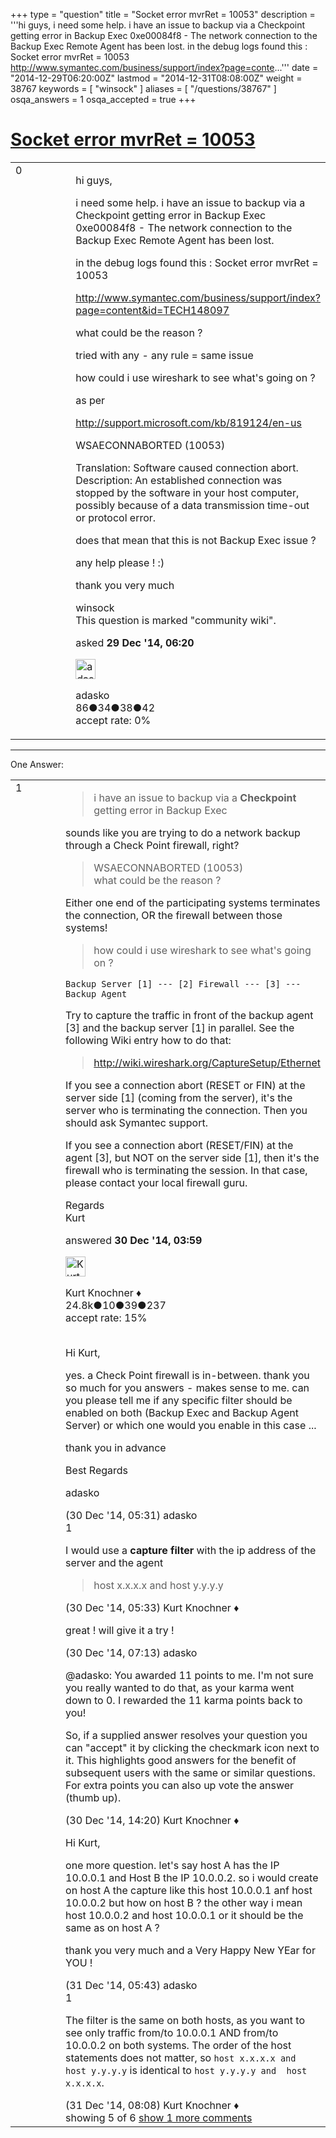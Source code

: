 +++
type = "question"
title = "Socket error mvrRet = 10053"
description = '''hi guys, i need some help. i have an issue to backup via a Checkpoint getting error in Backup Exec 0xe00084f8 - The network connection to the Backup Exec Remote Agent has been lost.  in the debug logs found this : Socket error mvrRet = 10053  http://www.symantec.com/business/support/index?page=conte...'''
date = "2014-12-29T06:20:00Z"
lastmod = "2014-12-31T08:08:00Z"
weight = 38767
keywords = [ "winsock" ]
aliases = [ "/questions/38767" ]
osqa_answers = 1
osqa_accepted = true
+++

<div class="headNormal">

# [Socket error mvrRet = 10053](/questions/38767/socket-error-mvrret-10053)

</div>

<div id="main-body">

<div id="askform">

<table id="question-table" style="width:100%;"><colgroup><col style="width: 50%" /><col style="width: 50%" /></colgroup><tbody><tr class="odd"><td style="width: 30px; vertical-align: top"><div class="vote-buttons"><span id="post-38767-upvote" class="ajax-command post-vote up" rel="nofollow" title="I like this post (click again to cancel)"> </span><div id="post-38767-score" class="post-score" title="current number of votes">0</div><span id="post-38767-downvote" class="ajax-command post-vote down" rel="nofollow" title="I dont like this post (click again to cancel)"> </span> <span id="favorite-mark" class="ajax-command favorite-mark" rel="nofollow" title="mark/unmark this question as favorite (click again to cancel)"> </span><div id="favorite-count" class="favorite-count"></div></div></td><td><div id="item-right"><div class="question-body"><p>hi guys,</p><p>i need some help. i have an issue to backup via a Checkpoint getting error in Backup Exec 0xe00084f8 - The network connection to the Backup Exec Remote Agent has been lost.</p><p>in the debug logs found this : Socket error mvrRet = 10053</p><p><a href="http://www.symantec.com/business/support/index?page=content&amp;id=TECH148097">http://www.symantec.com/business/support/index?page=content&amp;id=TECH148097</a></p><p>what could be the reason ?</p><p>tried with any - any rule = same issue</p><p>how could i use wireshark to see what's going on ?</p><p>as per</p><p><a href="http://support.microsoft.com/kb/819124/en-us">http://support.microsoft.com/kb/819124/en-us</a></p><p>WSAECONNABORTED (10053)</p><p>Translation: Software caused connection abort. Description: An established connection was stopped by the software in your host computer, possibly because of a data transmission time-out or protocol error.</p><p>does that mean that this is not Backup Exec issue ?</p><p>any help please ! :)</p><p>thank you very much</p></div><div id="question-tags" class="tags-container tags"><span class="post-tag tag-link-winsock" rel="tag" title="see questions tagged &#39;winsock&#39;">winsock</span></div><div id="question-controls" class="post-controls"><div class="community-wiki">This question is marked "community wiki".</div></div><div class="post-update-info-container"><div class="post-update-info post-update-info-user"><p>asked <strong>29 Dec '14, 06:20</strong></p><img src="https://secure.gravatar.com/avatar/2b3f26f3a24449776af62dd8cca7715a?s=32&amp;d=identicon&amp;r=g" class="gravatar" width="32" height="32" alt="adasko&#39;s gravatar image" /><p><span>adasko</span><br />
<span class="score" title="86 reputation points">86</span><span title="34 badges"><span class="badge1">●</span><span class="badgecount">34</span></span><span title="38 badges"><span class="silver">●</span><span class="badgecount">38</span></span><span title="42 badges"><span class="bronze">●</span><span class="badgecount">42</span></span><br />
<span class="accept_rate" title="Rate of the user&#39;s accepted answers">accept rate:</span> <span title="adasko has no accepted answers">0%</span></p></div></div><div id="comments-container-38767" class="comments-container"></div><div id="comment-tools-38767" class="comment-tools"></div><div class="clear"></div><div id="comment-38767-form-container" class="comment-form-container"></div><div class="clear"></div></div></td></tr></tbody></table>

------------------------------------------------------------------------

<div class="tabBar">

<span id="sort-top"></span>

<div class="headQuestions">

One Answer:

</div>

</div>

<span id="38784"></span>

<div id="answer-container-38784" class="answer accepted-answer">

<table style="width:100%;"><colgroup><col style="width: 50%" /><col style="width: 50%" /></colgroup><tbody><tr class="odd"><td style="width: 30px; vertical-align: top"><div class="vote-buttons"><span id="post-38784-upvote" class="ajax-command post-vote up" rel="nofollow" title="I like this post (click again to cancel)"> </span><div id="post-38784-score" class="post-score" title="current number of votes">1</div><span id="post-38784-downvote" class="ajax-command post-vote down" rel="nofollow" title="I dont like this post (click again to cancel)"> </span> <span class="accept-answer on" rel="nofollow" title="adasko has selected this answer as the correct answer"> </span></div></td><td><div class="item-right"><div class="answer-body"><blockquote><p>i have an issue to backup via a <strong>Checkpoint</strong> getting error in Backup Exec</p></blockquote><p>sounds like you are trying to do a network backup through a Check Point firewall, right?</p><blockquote><p>WSAECONNABORTED (10053)<br />
what could be the reason ?</p></blockquote><p>Either one end of the participating systems terminates the connection, OR the firewall between those systems!</p><blockquote><p>how could i use wireshark to see what's going on ?</p></blockquote><pre><code>Backup Server [1] --- [2] Firewall --- [3] --- Backup Agent</code></pre><p>Try to capture the traffic in front of the backup agent [3] and the backup server [1] in parallel. See the following Wiki entry how to do that:</p><blockquote><p><a href="http://wiki.wireshark.org/CaptureSetup/Ethernet">http://wiki.wireshark.org/CaptureSetup/Ethernet</a><br />
</p></blockquote><p>If you see a connection abort (RESET or FIN) at the server side [1] (coming from the server), it's the server who is terminating the connection. Then you should ask Symantec support.</p><p>If you see a connection abort (RESET/FIN) at the agent [3], but NOT on the server side [1], then it's the firewall who is terminating the session. In that case, please contact your local firewall guru.</p><p>Regards<br />
Kurt</p></div><div class="answer-controls post-controls"></div><div class="post-update-info-container"><div class="post-update-info post-update-info-user"><p>answered <strong>30 Dec '14, 03:59</strong></p><img src="https://secure.gravatar.com/avatar/23b7bf5b13bc2c98b2e8aa9869ca5d75?s=32&amp;d=identicon&amp;r=g" class="gravatar" width="32" height="32" alt="Kurt%20Knochner&#39;s gravatar image" /><p><span>Kurt Knochner ♦</span><br />
<span class="score" title="24767 reputation points"><span>24.8k</span></span><span title="10 badges"><span class="badge1">●</span><span class="badgecount">10</span></span><span title="39 badges"><span class="silver">●</span><span class="badgecount">39</span></span><span title="237 badges"><span class="bronze">●</span><span class="badgecount">237</span></span><br />
<span class="accept_rate" title="Rate of the user&#39;s accepted answers">accept rate:</span> <span title="Kurt Knochner has 344 accepted answers">15%</span> </br></br></p></div></div><div id="comments-container-38784" class="comments-container"><span id="38791"></span><div id="comment-38791" class="comment"><div id="post-38791-score" class="comment-score"></div><div class="comment-text"><p>Hi Kurt,</p><p>yes. a Check Point firewall is in-between. thank you so much for you answers - makes sense to me. can you please tell me if any specific filter should be enabled on both (Backup Exec and Backup Agent Server) or which one would you enable in this case ...</p><p>thank you in advance</p><p>Best Regards</p><p>adasko</p></div><div id="comment-38791-info" class="comment-info"><span class="comment-age">(30 Dec '14, 05:31)</span> <span class="comment-user userinfo">adasko</span></div></div><span id="38792"></span><div id="comment-38792" class="comment"><div id="post-38792-score" class="comment-score">1</div><div class="comment-text"><p>I would use a <strong>capture filter</strong> with the ip address of the server and the agent</p><blockquote><p>host x.x.x.x and host y.y.y.y</p></blockquote></div><div id="comment-38792-info" class="comment-info"><span class="comment-age">(30 Dec '14, 05:33)</span> <span class="comment-user userinfo">Kurt Knochner ♦</span></div></div><span id="38795"></span><div id="comment-38795" class="comment"><div id="post-38795-score" class="comment-score"></div><div class="comment-text"><p>great ! will give it a try !</p></div><div id="comment-38795-info" class="comment-info"><span class="comment-age">(30 Dec '14, 07:13)</span> <span class="comment-user userinfo">adasko</span></div></div><span id="38810"></span><div id="comment-38810" class="comment"><div id="post-38810-score" class="comment-score"></div><div class="comment-text"><p><span>@adasko</span>: You awarded 11 points to me. I'm not sure you really wanted to do that, as your karma went down to 0. I rewarded the 11 karma points back to you!</p><p>So, if a supplied answer resolves your question you can "accept" it by clicking the checkmark icon next to it. This highlights good answers for the benefit of subsequent users with the same or similar questions. For extra points you can also up vote the answer (thumb up).</p></div><div id="comment-38810-info" class="comment-info"><span class="comment-age">(30 Dec '14, 14:20)</span> <span class="comment-user userinfo">Kurt Knochner ♦</span></div></div><span id="38819"></span><div id="comment-38819" class="comment not_top_scorer"><div id="post-38819-score" class="comment-score"></div><div class="comment-text"><p>Hi Kurt,</p><p>one more question. let's say host A has the IP 10.0.0.1 and Host B the IP 10.0.0.2. so i would create on host A the capture like this host 10.0.0.1 anf host 10.0.0.2 but how on host B ? the other way i mean host 10.0.0.2 and host 10.0.0.1 or it should be the same as on host A ?</p><p>thank you very much and a Very Happy New YEar for YOU !</p></div><div id="comment-38819-info" class="comment-info"><span class="comment-age">(31 Dec '14, 05:43)</span> <span class="comment-user userinfo">adasko</span></div></div><span id="38828"></span><div id="comment-38828" class="comment"><div id="post-38828-score" class="comment-score">1</div><div class="comment-text"><p>The filter is the same on both hosts, as you want to see only traffic from/to 10.0.0.1 AND from/to 10.0.0.2 on both systems. The order of the host statements does not matter, so <code>host x.x.x.x and host y.y.y.y</code> is identical to <code>host y.y.y.y and  host x.x.x.x</code>.</p></div><div id="comment-38828-info" class="comment-info"><span class="comment-age">(31 Dec '14, 08:08)</span> <span class="comment-user userinfo">Kurt Knochner ♦</span></div></div></div><div id="comment-tools-38784" class="comment-tools"><span class="comments-showing"> showing 5 of 6 </span> <a href="#" class="show-all-comments-link">show 1 more comments</a></div><div class="clear"></div><div id="comment-38784-form-container" class="comment-form-container"></div><div class="clear"></div></div></td></tr></tbody></table>

</div>

<div class="paginator-container-left">

</div>

</div>

</div>

